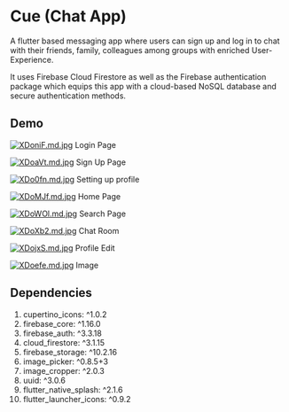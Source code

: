 
# Cue (Chat App)

A flutter based messaging app where users can sign up and log in to chat with their friends, family, colleagues among groups with enriched User-Experience.

It uses Firebase Cloud Firestore as well as the Firebase authentication package which equips this app with a cloud-based NoSQL database and secure authentication methods.



## Demo

[![XDoniF.md.jpg](https://iili.io/XDoniF.md.jpg)](https://freeimage.host/i/XDoniF)
Login Page

[![XDoaVt.md.jpg](https://iili.io/XDoaVt.md.jpg)](https://freeimage.host/i/XDoaVt)
Sign Up Page

[![XDo0fn.md.jpg](https://iili.io/XDo0fn.md.jpg)](https://freeimage.host/i/XDo0fn)
Setting up profile

[![XDoMJf.md.jpg](https://iili.io/XDoMJf.md.jpg)](https://freeimage.host/i/XDoMJf)
Home Page

[![XDoWOl.md.jpg](https://iili.io/XDoWOl.md.jpg)](https://freeimage.host/i/XDoWOl)
Search Page

[![XDoXb2.md.jpg](https://iili.io/XDoXb2.md.jpg)](https://freeimage.host/i/XDoXb2)
Chat Room

[![XDojxS.md.jpg](https://iili.io/XDojxS.md.jpg)](https://freeimage.host/i/XDojxS)
Profile Edit

[![XDoefe.md.jpg](https://iili.io/XDoefe.md.jpg)](https://freeimage.host/i/XDoefe)
Image

## Dependencies

1.  cupertino_icons: ^1.0.2
2.  firebase_core: ^1.16.0
3.  firebase_auth: ^3.3.18
4.  cloud_firestore: ^3.1.15
5.  firebase_storage: ^10.2.16
6.  image_picker: ^0.8.5+3
7.  image_cropper: ^2.0.3
8.  uuid: ^3.0.6
9.  flutter_native_splash: ^2.1.6
10.  flutter_launcher_icons: ^0.9.2

